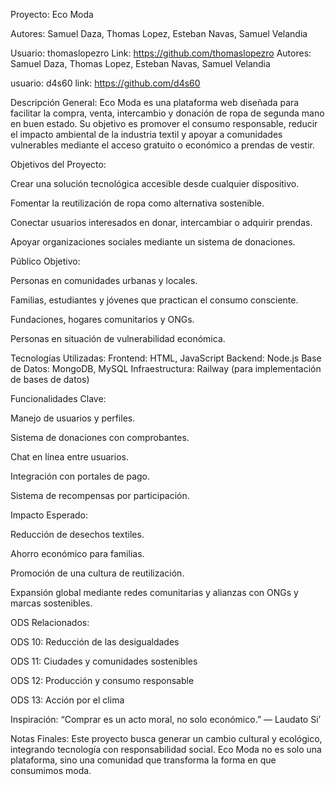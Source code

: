 ﻿Proyecto: Eco Moda


Autores: Samuel Daza, Thomas Lopez, Esteban Navas, Samuel Velandia

Usuario: thomaslopezro Link: https://github.com/thomaslopezro
Autores: Samuel Daza, Thomas Lopez, Esteban Navas, Samuel Velandia 

usuario: d4s60 link: https://github.com/d4s60



Descripción General: Eco Moda es una plataforma web diseñada para facilitar la compra, venta, intercambio y donación de ropa de segunda mano en buen estado. Su objetivo es promover el consumo responsable, reducir el impacto ambiental de la industria textil y apoyar a comunidades vulnerables mediante el acceso gratuito o económico a prendas de vestir.

Objetivos del Proyecto:

Crear una solución tecnológica accesible desde cualquier dispositivo.

Fomentar la reutilización de ropa como alternativa sostenible.

Conectar usuarios interesados en donar, intercambiar o adquirir prendas.

Apoyar organizaciones sociales mediante un sistema de donaciones.

Público Objetivo:

Personas en comunidades urbanas y locales.

Familias, estudiantes y jóvenes que practican el consumo consciente.

Fundaciones, hogares comunitarios y ONGs.

Personas en situación de vulnerabilidad económica.

Tecnologías Utilizadas: Frontend: HTML, JavaScript Backend: Node.js Base de Datos: MongoDB, MySQL Infraestructura: Railway (para implementación de bases de datos)

Funcionalidades Clave:

Manejo de usuarios y perfiles.

Sistema de donaciones con comprobantes.

Chat en línea entre usuarios.

Integración con portales de pago.

Sistema de recompensas por participación.

Impacto Esperado:

Reducción de desechos textiles.

Ahorro económico para familias.

Promoción de una cultura de reutilización.

Expansión global mediante redes comunitarias y alianzas con ONGs y marcas sostenibles.

ODS Relacionados:

ODS 10: Reducción de las desigualdades

ODS 11: Ciudades y comunidades sostenibles

ODS 12: Producción y consumo responsable

ODS 13: Acción por el clima

Inspiración: “Comprar es un acto moral, no solo económico.” — Laudato Si’

Notas Finales: Este proyecto busca generar un cambio cultural y ecológico, integrando tecnología con responsabilidad social. Eco Moda no es solo una plataforma, sino una comunidad que transforma la forma en que consumimos moda.
